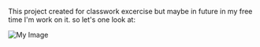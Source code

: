 This project created for classwork excercise but maybe in future in my free time I'm work on it. so let's one look at:

![My Image](//github.com/DelaramDehqan/movie-app/blob/9f92f165e6d14b8d352e36d195161f976607e489/output.png)
